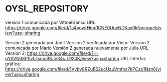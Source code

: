 ﻿# OYSL_REPOSITORY
version 1 comunicada por VittoelGanso 
URL: https://drive.google.com/file/d/1a4vowfHmc1CNE0UuxNDKax9kNmirqqe5/view?usp=sharing

Versión 2 generada por Judit 
Versión 2 verificada por Víctor
Version 2 comunicada por Mario
Versión 2 generada nuevamente por Julia
URL Versión 2: https://drive.google.com/file/d/1H-qYAVN38PfIvblismuBKJe34rJL9XJK/view?usp=sharing
URL Interfaz gráfica: https://drive.google.com/file/d/1Vybv8RZuE62ucUzuVmfns7kPCzo1Nzn6/view?usp=sharing
